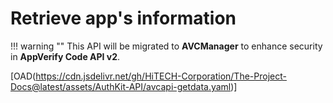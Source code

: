# Retrieve app's information

!!! warning ""
    This API will be migrated to **AVCManager** to enhance security in **AppVerify Code API v2**.

[OAD(https://cdn.jsdelivr.net/gh/HiTECH-Corporation/The-Project-Docs@latest/assets/AuthKit-API/avcapi-getdata.yaml)]